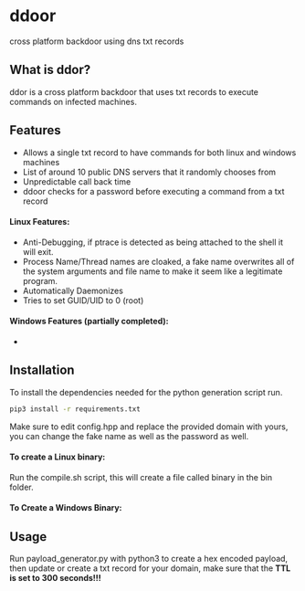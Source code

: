 # ddoor
cross platform backdoor using dns txt records
## What is ddor?
ddor is a cross platform backdoor that uses txt records to execute commands on infected machines.
## Features
+ Allows a single txt record to have commands for both linux and windows machines
+ List of around 10 public DNS servers that it randomly chooses from
+ Unpredictable call back time
+ ddoor checks for a password before executing a command from a txt record
#### Linux Features:
+ Anti-Debugging, if ptrace is detected as being attached to the shell it will exit.
+ Process Name/Thread names are cloaked, a fake name overwrites all of the system arguments and file name to make it seem like a legitimate program.
+ Automatically Daemonizes
+ Tries to set GUID/UID to 0 (root)
#### Windows Features (partially completed):
+ 
## Installation
To install the dependencies needed for the python generation script run.
```bash
pip3 install -r requirements.txt
```
Make sure to edit config.hpp and replace the provided domain with yours, you can change the fake name as well as the password as well.
#### To create a Linux binary:
Run the compile.sh script, this will create a file called binary in the bin folder.
#### To Create a Windows Binary:

## Usage
Run payload_generator.py with python3 to create a hex encoded payload, then update or create a txt record for your domain, make sure that the **TTL is set to 300 seconds!!!**